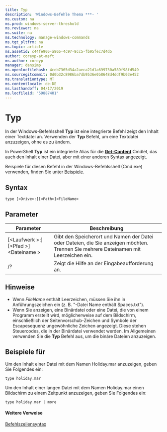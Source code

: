 ```yaml
---
title: Typ
description: 'Windows-Befehle Thema ***- '
ms.custom: na
ms.prod: windows-server-threshold
ms.reviewer: na
ms.suite: na
ms.technology: manage-windows-commands
ms.tgt_pltfrm: na
ms.topic: article
ms.assetid: c44fe905-a865-4c97-8cc5-fb95fec7d4d5
author: coreyp-at-msft
ms.author: coreyp
manager: dansimp
ms.openlocfilehash: 4ceb7365d34a2aeca21d1a699730a589f98fd549
ms.sourcegitcommit: 0d0b32c8986ba7db9536e0b8648d4ddf9b03e452
ms.translationtype: MT
ms.contentlocale: de-DE
ms.lasthandoff: 04/17/2019
ms.locfileid: "59887401"
---
```

# <a name="type"></a>Typ


In der Windows-Befehlsshell **Typ** ist eine integrierte Befehl zeigt den Inhalt einer Textdatei an. Verwenden der **Typ** Befehl, um eine Textdatei anzuzeigen, ohne es zu ändern.


In PowerShell **Typ** ist ein integrierte Alias für die **[Get-Content](https://docs.microsoft.com/powershell/module/microsoft.powershell.management/get-content)** Cmdlet, das auch den Inhalt einer Datei, aber mit einer anderen Syntax angezeigt.


Beispiele für diesen Befehl in der Windows-Befehlsshell (Cmd.exe) verwenden, finden Sie unter [Beispiele](#BKMK_examples).

## <a name="syntax"></a>Syntax

```
type [<Drive>:][<Path>]<FileName>
```

## <a name="parameters"></a>Parameter

|Parameter|Beschreibung|
|---------|-----------|
|[\<Laufwerk >:] [\<Pfad >]\<Dateiname >|Gibt den Speicherort und Namen der Datei oder Dateien, die Sie anzeigen möchten. Trennen Sie mehrere Dateinamen mit Leerzeichen ein.|
|/?|Zeigt die Hilfe an der Eingabeaufforderung an.|

## <a name="remarks"></a>Hinweise

-   Wenn *FileName* enthält Leerzeichen, müssen Sie ihn in Anführungszeichen ein (z. B. "-Datei Name enthält Spaces.txt").
-   Wenn Sie anzeigen, eine Binärdatei oder eine Datei, die von einem Programm erstellt wird, möglicherweise auf dem Bildschirm, einschließlich der Seitenvorschub-Zeichen und Symbole der Escapesequenz ungewöhnliche Zeichen angezeigt. Diese stehen Steuercodes, die in der Binärdatei verwendet werden. Im Allgemeinen verwenden Sie die **Typ** Befehl aus, um die binäre Dateien anzuzeigen.

## <a name="BKMK_examples"></a>Beispiele für

Um den Inhalt einer Datei mit dem Namen Holiday.mar anzuzeigen, geben Sie Folgendes ein:
```
type holiday.mar 
```
Um den Inhalt einer langen Datei mit dem Namen Holiday.mar einen Bildschirm zu einem Zeitpunkt anzuzeigen, geben Sie Folgendes ein:
```
type holiday.mar | more 
```

#### <a name="additional-references"></a>Weitere Verweise

[Befehlszeilensyntax](command-line-syntax-key.md)
